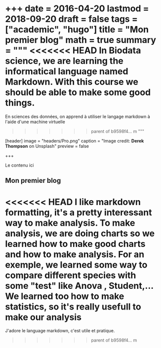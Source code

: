 +++
date = 2016-04-20
lastmod = 2018-09-20
draft = false
tags = ["academic", "hugo"]
title = "Mon premier blog"
math = true
summary = """
<<<<<<< HEAD
In Biodata science, we are learning the informatical language named Markdown. With this course we should be able to make some good things. 
=======
En sciences des données, on apprend à utiliser le langage markdown à l'aide d'une machine virtuelle 
>>>>>>> parent of b9598f4... m
"""

[header]
image = "headers/Pro.png"
caption = "Image credit: **Derek Thompson** on Unsplash"
preview = false

+++

Le contenu ici

## Mon premier blog

<<<<<<< HEAD
I like markdown formatting, it's a pretty interessant way to make analysis. To make analysis, we are doing charts so we learned how to make good charts and how to make analysis. For an exemple, we learned some way to compare different species with some "test" like Anova , Student,...
We learned too how to make statistics, so it's really usefull to make our analysis
=======
J'adore le language markdown, c'est utile et pratique.
>>>>>>> parent of b9598f4... m
